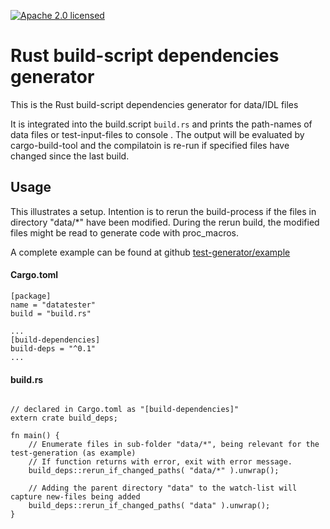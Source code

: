 [![Apache 2.0 licensed][licence-badge]][licence-url]
# Rust build-script dependencies generator 

This is the Rust build-script dependencies generator for data/IDL files

It is integrated into the build.script `build.rs` and prints the path-names of 
data files or test-input-files to console . The output will be evaluated by cargo-build-tool
and the compilatoin is re-run if specified files have changed since the last build.

## Usage

This  illustrates a setup. Intention is to rerun the build-process if the files in 
directory "data/*" have been modified. During the rerun build, the modified files might be read 
to generate code  with proc_macros.

A complete example can be found at github [test-generator/example](https://github.com/frehberg/test-generator/tree/master/example)
#### Cargo.toml

```
[package]
name = "datatester"
build = "build.rs"

...
[build-dependencies]
build-deps = "^0.1"
...
```
#### build.rs
```

// declared in Cargo.toml as "[build-dependencies]"
extern crate build_deps;

fn main() {
    // Enumerate files in sub-folder "data/*", being relevant for the test-generation (as example)
    // If function returns with error, exit with error message.
    build_deps::rerun_if_changed_paths( "data/*" ).unwrap();

    // Adding the parent directory "data" to the watch-list will capture new-files being added
    build_deps::rerun_if_changed_paths( "data" ).unwrap();
}
```

[licence-badge]: https://img.shields.io/badge/License-Apache%202.0-blue.svg
[licence-url]: LICENSE.md
